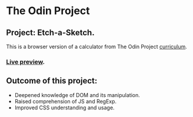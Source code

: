 # The Odin Project
## Project: Etch-a-Sketch.
This is a browser version of a calculator from The Odin Project [curriculum](https://www.theodinproject.com/paths/foundations/courses/foundations/lessons/calculator).
### [Live preview](https://dantenebris.github.io/).
## Outcome of this project:
- Deepened knowledge of DOM and its manipulation.
- Raised comprehension of JS and RegExp.
- Improved CSS understanding and usage.
